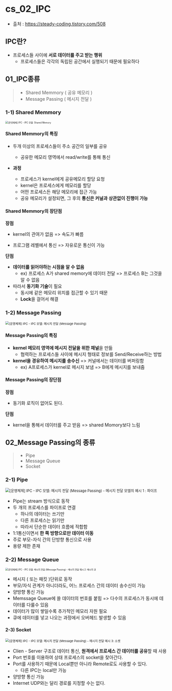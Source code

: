 # cs_02_IPC

- 출처 : https://steady-coding.tistory.com/508

## IPC란?

- 프로세스들 사이에 **서로 데이터를 주고 받는 행위**
  - 프로세스들은 각각의 독립된 공간에서 실행되기 때문에 필요하다



## 01_IPC종류

> - Shared Memmory ( 공유 메모리 )
> - Message Passing ( 메시지 전달 )

### 1-1) Shared Memmory

<img src="https://blog.kakaocdn.net/dn/EFX2u/btrlxgu7n7I/xhHC7LUE6T1c75wg3dmeZk/img.png" alt="[운영체제] IPC - IPC 모델: Shared Memory" style="zoom: 50%;" />

#### Shared Memmory의 특징

- 두개 이상의 프로세스들이 주소 공간의 일부를 공유

  - 공유한 메모리 영역에서 read/write를 통해 통신

  

- **과정**

  - 프로세스가 kernel에게 공유메모리 할당 요청
  - kernel은 프로세스에게 메모리를 할당
  - 어떤 프로세스든 해당 메모리에 접근 가능
  - 공유 메모리가 설정되면, 그 후의 **통신은 커널과 상관없이 진행이 가능**



#### Shared Memmory의 장단점

**장점**

- kernel의 관여가 없음 => 속도가 빠름

- 프로그램 레벨에서 통신 => 자유로운 통신이 가능

  

**단점**

- **데이터를 읽어야하는 시점을 알 수 없음**
  - ex) 프로세스 A가 shared memory에 데이터 전달 => 프로세스 B는 그것을 알 수 없음
- 따라서 **동기화 기술**이 필요
  - 동시에 같은 메모리 위치를 접근할 수 있기 때문
  - **Lock**을 걸어서 해결



### 1-2)  Message Passing

<img src="https://blog.kakaocdn.net/dn/cmsQiy/btrlyZe6gQG/HgYGzkjztkHIrS6iLMT1S0/img.jpg" alt="[운영체제] IPC - IPC 모델: 메시지 전달 (Message Passing)" style="zoom:67%;" />

#### Message Passing의 특징

- **kernel 메모리 영역에 메시지 전달을 위한 채널**을 만듦
  - 협력하는 프로세스들 사이에 메시지 형태로 정보를 Send/Receive하는 방법
- **kernel을 경유하여 메시지를 송수신** => 커널에서는 데이터를 버퍼링함
  - ex) A프로세스가 kernel로 메시지 보냄 => B에게 메시지를 보내줌



#### Message Passing의 장단점

**장점**

- 동기화 로직이 없어도 된다.

**단점**

- kernel을 통해서 데이터를 주고 받음 => shared Momory보다 느림



## 02_Message Passing의 종류

> - Pipe
> - Message Queue
> - Socket

### 2-1) Pipe

<img src="https://blog.kakaocdn.net/dn/bLU3jo/btrlw3pc1Tq/QGTFg7JPXpiP3YGZymlma1/img.webp" alt="[운영체제] IPC - IPC 모델: 메시지 전달 (Message Passing) - 메시지 전달 모델의 예시 1 : 파이프" style="zoom: 80%;" />

- Pipe는 stream 방식으로 동작 
- 두 개의 프로세스를 파이프로 연결 
  - 하나의 데이터는 쓰기만
  - 다른 프로세스는 읽기만
  - 따라서 단순한 데이터 흐름에 적합함
- 1:1통신이면서 **한 쪽 방향으로만 데이터 이동**
- 주로 부모-자식 간의 단방향 통신으로 사용
- 용량 제한 존재



### 2-2) Message Queue

<img src="https://blog.kakaocdn.net/dn/xcdtS/btrlxfbTf1c/ruckJjWEYpLVpkBkdFI5pK/img.jpg" alt="[운영체제] IPC - IPC 모델: 메시지 전달 (Message Passing) - 메시지 전달 예시 2: 메시지 큐" style="zoom: 50%;" />

- 메시지 ( 또는 패킷 )단위로 동작
- 부모/자식 관계가 아니더라도, 어느 프로세스 간의 데이터 송수신이 가능
- 양방향 통신 가능
- Memssage Queue에 쓸 데이터의 번호를 붙힘 => 다수의 프로세스가 동시에 데이터를 다룰수 있음
- 데이터가 많이 쌓일수록 추가적인 메모리 자원 필요
- 큐에 데이터를 넣고 나오는 과정에서 오버헤드 발생할 수 있음



#### 2-3) Socket

<img src="https://blog.kakaocdn.net/dn/dNYgaF/btrlwI6ICcA/V2GivlST2Cg8aJOH3IZfGK/img.png" alt="[운영체제] IPC - IPC 모델: 메시지 전달 (Message Passing) - 메시지 전달 예시 3: 소켓" style="zoom: 67%;" />

- Clien - Server 구조로 데이터 통신, **원격에서 프로세스 간 데이터를 공유**할 때 사용
- Port 번호를 이용하여 상태 프로세스의 socket을 찾아간다.
- Port를 사용하기 때문에 Local뿐만 아니라 Remote로도 사용할 수 있다. 
  - 다른 IPC는 local만 가능
- 양방향 통신 가능
- Internet UDP와는 달리 경로를 지정할 수는 없다.
